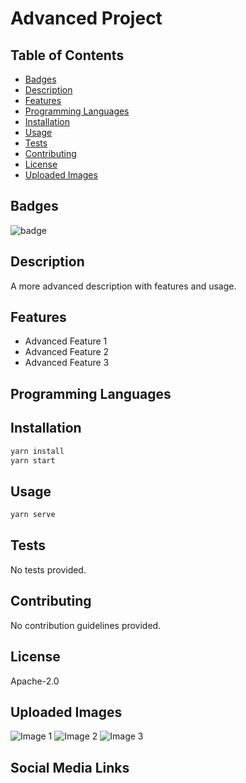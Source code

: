 
# Advanced Project

## Table of Contents
- [Badges](#badges)
- [Description](#description)
- [Features](#features)
- [Programming Languages](#programming-languages)
- [Installation](#installation)
- [Usage](#usage)
- [Tests](#tests)
- [Contributing](#contributing)
- [License](#license)
- [Uploaded Images](#uploaded-images)

## Badges
![badge](https://img.shields.io/badge/example-advanced-blue)

## Description
A more advanced description with features and usage.

## Features
- Advanced Feature 1
- Advanced Feature 2
- Advanced Feature 3

## Programming Languages


## Installation
```bash
yarn install
yarn start
```

## Usage
```bash
yarn serve
```

## Tests
No tests provided.

## Contributing
No contribution guidelines provided.

## License
Apache-2.0

## Uploaded Images
![Image 1](blob:http://localhost:3000/6e83cbe2-7437-4dda-8fa3-7ad10eb474cf)
![Image 2](blob:http://localhost:3000/84fecde3-ac80-46f2-b3fe-49e7591994cb)
![Image 3](blob:http://localhost:3000/ddd37373-396e-451a-b731-3b746b304331)

## Social Media Links
  
  



    
